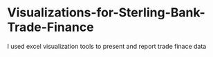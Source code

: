# Visualizations-for-Sterling-Bank-Trade-Finance
I used excel visualization tools to present and report trade finace data
